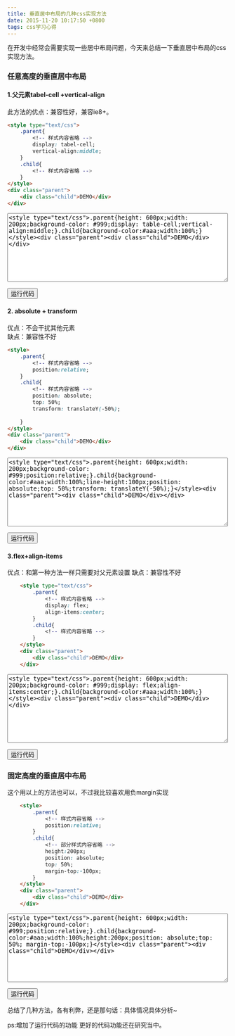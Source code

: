 ```yaml
---
title: 垂直居中布局的几种css实现方法
date: 2015-11-20 10:17:50 +0800
tags: css学习心得
---
```


在开发中经常会需要实现一些居中布局问题，今天来总结一下垂直居中布局的css实现方法。
<!-- more -->
### 任意高度的垂直居中布局

#### 1.父元素tabel-cell +vertical-align
此方法的优点：兼容性好，兼容ie8+。
```html
<style type="text/css">
    .parent{
        <!-- 样式内容省略 -->
        display: tabel-cell;
        vertical-align:middle;
    }
    .child{
        <!-- 样式内容省略 -->
    }
</style>
<div class="parent">
    <div class="child">DEMO</div>
</div>
```
<textarea id="runCode1" name="textarea" rows="10" cols="60" class="runCode"><style type="text/css">.parent{height: 600px;width: 200px;background-color: #999;display: table-cell;vertical-align:middle;}.child{background-color:#aaa;width:100%;}</style><div class="parent"><div class="child">DEMO</div></div></textarea>
<input style="cursor: hand" onclick="runEx('runCode1')" type="button" value="运行代码" class="runCode-btn"/><br/>

#### 2. absolute + transform
优点：不会干扰其他元素  
缺点：兼容性不好
```html
<style>
    .parent{
        <!-- 样式内容省略 -->
        position:relative;
    }
    .child{
        <!-- 样式内容省略 -->
        position: absolute;
        top: 50%;
        transform: translateY(-50%);
        
    }
</style>
<div class="parent">
    <div class="child">DEMO</div>
</div>
```
<textarea id="runCode2" name="textarea" rows="10" cols="60" class="runCode"><style type="text/css">.parent{height: 600px;width: 200px;background-color: #999;position:relative;}.child{background-color:#aaa;width:100%;line-height:100px;position: absolute;top: 50%;transform: translateY(-50%);}</style><div class="parent"><div class="child">DEMO</div></div></textarea>
<input style="cursor: hand" onclick="runEx('runCode2')" type="button" value="运行代码" class="runCode-btn"/><br/>

#### 3.flex+align-items
优点：和第一种方法一样只需要对父元素设置 
缺点：兼容性不好
```html
    <style type="text/css">
        .parent{
            <!-- 样式内容省略 -->
            display: flex;
            align-items:center;
        }
        .child{
            <!-- 样式内容省略 -->
        }
    </style>
    <div class="parent">
        <div class="child">DEMO</div>
    </div>
```
<textarea id="runCode3" name="textarea" rows="10" cols="60" class="runCode"><style type="text/css">.parent{height: 600px;width: 200px;background-color: #999;display: flex;align-items:center;}.child{background-color:#aaa;width:100%;}</style><div class="parent"><div class="child">DEMO</div></div></textarea>
<input style="cursor: hand" onclick="runEx('runCode3')" type="button" value="运行代码" class="runCode-btn"/><br/>

### 固定高度的垂直居中布局
这个用以上的方法也可以，不过我比较喜欢用负margin实现
```html
    <style>
        .parent{
            <!-- 样式内容省略 -->
            position:relative;
        }
        .child{
            <!-- 部分样式内容省略 -->
            height:200px;
            position: absolute;
            top: 50%;
            margin-top:-100px;
        }
    </style>
    <div class="parent">
        <div class="child">DEMO</div>
    </div>
```
<textarea id="runCode4" name="textarea" rows="10" cols="60" class="runCode"><style type="text/css">.parent{height: 600px;width: 200px;background-color: #999;position:relative;}.child{background-color:#aaa;width:100%;height:200px;position: absolute;top: 50%; margin-top:-100px;}</style><div class="parent"><div class="child">DEMO</div></div></textarea>
<input style="cursor: hand" onclick="runEx('runCode4')" type="button" value="运行代码" class="runCode-btn"/><br/>

总结了几种方法，各有利弊，还是那句话：具体情况具体分析~ 

ps:增加了运行代码的功能 更好的代码功能还在研究当中。